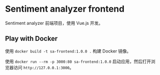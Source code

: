 # Sentiment analyzer frontend
Sentiment analyzer 前端项目，使用 Vue.js 开发。

## Play with Docker
使用 `docker build -t sa-frontend:1.0.0 .` 构建 Docker 镜像。

使用 `docker run --rm -p 3000:80 sa-frontend:1.0.0` 启动应用，然后打开浏览器访问 `http://127.0.0.1:3000`。